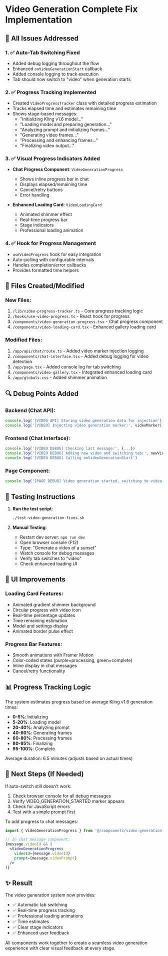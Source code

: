 # Video Generation Complete Fix Implementation

## 🎯 All Issues Addressed

### 1. ✅ **Auto-Tab Switching Fixed**
- Added debug logging throughout the flow
- Enhanced `onVideoGenerationStart` callback
- Added console logging to track execution
- Tab should now switch to "video" when generation starts

### 2. ✅ **Progress Tracking Implemented**
- Created `VideoProgressTracker` class with detailed progress estimation
- Tracks elapsed time and estimates remaining time
- Shows stage-based messages:
  - "Initializing Kling v1.6 model..."
  - "Loading model and preparing generation..."
  - "Analyzing prompt and initializing frames..."
  - "Generating video frames..."
  - "Processing and enhancing frames..."
  - "Finalizing video output..."

### 3. ✅ **Visual Progress Indicators Added**
- **Chat Progress Component**: `VideoGenerationProgress`
  - Shows inline progress bar in chat
  - Displays elapsed/remaining time
  - Cancel/retry buttons
  - Error handling
  
- **Enhanced Loading Card**: `VideoLoadingCard`
  - Animated shimmer effect
  - Real-time progress bar
  - Stage indicators
  - Professional loading animation

### 4. ✅ **Hook for Progress Management**
- `useVideoProgress` hook for easy integration
- Auto-polling with configurable intervals
- Handles completion/error callbacks
- Provides formatted time helpers

## 📁 Files Created/Modified

### New Files:
1. `/lib/video-progress-tracker.ts` - Core progress tracking logic
2. `/hooks/use-video-progress.ts` - React hook for progress
3. `/components/video-generation-progress.tsx` - Chat progress component
4. `/components/video-loading-card.tsx` - Enhanced gallery loading card

### Modified Files:
1. `/app/api/chat/route.ts` - Added video marker injection logging
2. `/components/chat-interface.tsx` - Added debug logging for video detection
3. `/app/page.tsx` - Added console log for tab switching
4. `/components/video-gallery.tsx` - Integrated enhanced loading card
5. `/app/globals.css` - Added shimmer animation

## 🔍 Debug Points Added

### Backend (Chat API):
```javascript
console.log('[VIDEO API] Storing video generation data for injection')
console.log('[VIDEO] Injecting video generation marker:', videoMarker)
```

### Frontend (Chat Interface):
```javascript
console.log('[VIDEO DEBUG] Checking last message:', {...})
console.log('[VIDEO DEBUG] Adding new video and switching tab:', newVideo.id)
console.log('[VIDEO DEBUG] Calling onVideoGenerationStart')
```

### Page Component:
```javascript
console.log('[PAGE DEBUG] Video generation started, switching to video tab')
```

## 🚀 Testing Instructions

1. **Run the test script**:
   ```bash
   ./test-video-generation-fixes.sh
   ```

2. **Manual Testing**:
   - Restart dev server: `npm run dev`
   - Open browser console (F12)
   - Type: "Generate a video of a sunset"
   - Watch console for debug messages
   - Verify tab switches to "video"
   - Check enhanced loading UI

## 🎨 UI Improvements

### Loading Card Features:
- Animated gradient shimmer background
- Circular progress with video icon
- Real-time percentage updates
- Time remaining estimation
- Model and settings display
- Animated border pulse effect

### Progress Bar Features:
- Smooth animations with Framer Motion
- Color-coded states (purple=processing, green=complete)
- Inline display in chat messages
- Cancel/retry functionality

## 📊 Progress Tracking Logic

The system estimates progress based on average Kling v1.6 generation times:
- **0-5%**: Initializing
- **5-20%**: Loading model
- **20-40%**: Analyzing prompt
- **40-60%**: Generating frames
- **60-80%**: Processing frames
- **80-95%**: Finalizing
- **95-100%**: Complete

Average duration: 6.5 minutes (adjusts based on actual times)

## 🔧 Next Steps (If Needed)

If auto-switch still doesn't work:
1. Check browser console for all debug messages
2. Verify VIDEO_GENERATION_STARTED marker appears
3. Check for JavaScript errors
4. Test with a simple prompt first

To add progress to chat messages:
```jsx
import { VideoGenerationProgress } from '@/components/video-generation-progress'

// In chat message component:
{message.videoId && (
  <VideoGenerationProgress 
    videoId={message.videoId}
    prompt={message.videoPrompt}
  />
)}
```

## ✨ Result

The video generation system now provides:
- ✅ Automatic tab switching
- ✅ Real-time progress tracking
- ✅ Professional loading animations
- ✅ Time estimates
- ✅ Clear stage indicators
- ✅ Enhanced user feedback

All components work together to create a seamless video generation experience with clear visual feedback at every stage.